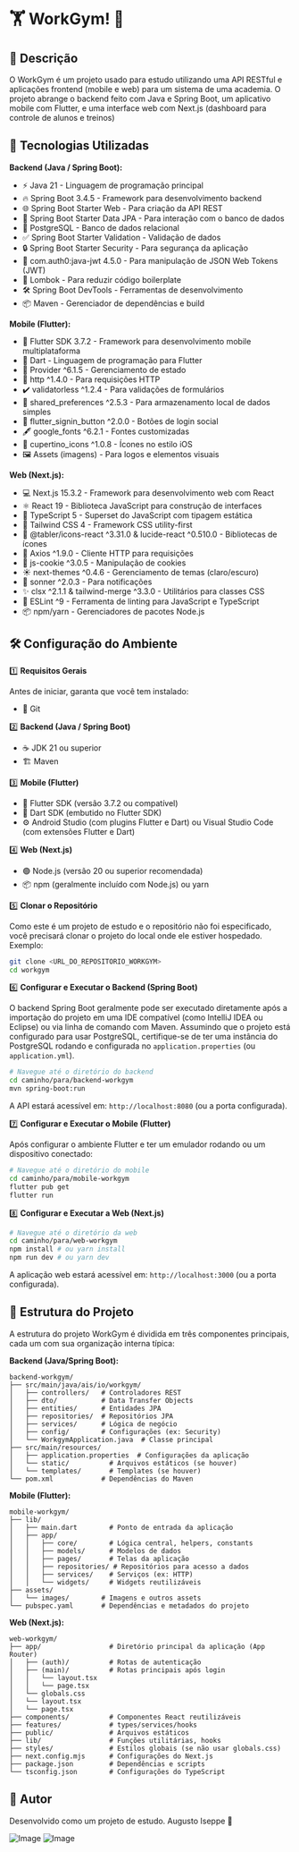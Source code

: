 # 🏋️ WorkGym! 💪

## 📜 Descrição

O WorkGym é um projeto usado para estudo utilizando uma API RESTful e aplicações frontend (mobile e web) para um sistema de uma academia. O projeto abrange o backend feito com Java e Spring Boot, um aplicativo mobile com Flutter, e uma interface web com Next.js (dashboard para controle de alunos e treinos)


## 🚀 Tecnologias Utilizadas

**Backend (Java / Spring Boot):**
*   ⚡ Java 21 - Linguagem de programação principal
*   🔥 Spring Boot 3.4.5 - Framework para desenvolvimento backend
*   🌐 Spring Boot Starter Web - Para criação da API REST
*   💾 Spring Boot Starter Data JPA - Para interação com o banco de dados
*   🐘 PostgreSQL - Banco de dados relacional
*   ✅ Spring Boot Starter Validation - Validação de dados
*   🔒 Spring Boot Starter Security - Para segurança da aplicação
*   🔑 com.auth0:java-jwt 4.5.0 - Para manipulação de JSON Web Tokens (JWT)
*   📄 Lombok - Para reduzir código boilerplate
*   🛠️ Spring Boot DevTools - Ferramentas de desenvolvimento
*   📦 Maven - Gerenciador de dependências e build

**Mobile (Flutter):**
*   📱 Flutter SDK 3.7.2 - Framework para desenvolvimento mobile multiplataforma
*   🎯 Dart - Linguagem de programação para Flutter
*   🧱 Provider ^6.1.5 - Gerenciamento de estado
*   🔗 http ^1.4.0 - Para requisições HTTP
*   ✔️ validatorless ^1.2.4 - Para validações de formulários
*   📝 shared_preferences ^2.5.3 - Para armazenamento local de dados simples
*   👤 flutter_signin_button ^2.0.0 - Botões de login social
*   🖋️ google_fonts ^6.2.1 - Fontes customizadas
*   🎨 cupertino_icons ^1.0.8 - Ícones no estilo iOS
*   🖼️ Assets (imagens) - Para logos e elementos visuais

**Web (Next.js):**
*   💻 Next.js 15.3.2 - Framework para desenvolvimento web com React
*   ⚛️ React 19 - Biblioteca JavaScript para construção de interfaces
*   🔷 TypeScript 5 - Superset do JavaScript com tipagem estática
*   💨 Tailwind CSS 4 - Framework CSS utility-first
*   🧩 @tabler/icons-react ^3.31.0 & lucide-react ^0.510.0 - Bibliotecas de ícones
*   🔄 Axios ^1.9.0 - Cliente HTTP para requisições
*   🍪 js-cookie ^3.0.5 - Manipulação de cookies
*   ☀️ next-themes ^0.4.6 - Gerenciamento de temas (claro/escuro)
*   📢 sonner ^2.0.3 - Para notificações
*   ✨ clsx ^2.1.1 & tailwind-merge ^3.3.0 - Utilitários para classes CSS
*   📜 ESLint ^9 - Ferramenta de linting para JavaScript e TypeScript
*   📦 npm/yarn - Gerenciadores de pacotes Node.js



## 🛠️ Configuração do Ambiente

1️⃣ **Requisitos Gerais**

Antes de iniciar, garanta que você tem instalado:
*   🔗 Git

2️⃣ **Backend (Java / Spring Boot)**

*   ☕ JDK 21 ou superior
*   🏗️ Maven

3️⃣ **Mobile (Flutter)**

*   📱 Flutter SDK (versão 3.7.2 ou compatível)
*   🎯 Dart SDK (embutido no Flutter SDK)
*   ⚙️ Android Studio (com plugins Flutter e Dart) ou Visual Studio Code (com extensões Flutter e Dart)

4️⃣ **Web (Next.js)**

*   🟢 Node.js (versão 20 ou superior recomendada)
*   📦 npm (geralmente incluído com Node.js) ou yarn

5️⃣ **Clonar o Repositório**

Como este é um projeto de estudo e o repositório não foi especificado, você precisará clonar o projeto do local onde ele estiver hospedado. Exemplo:

```bash
git clone <URL_DO_REPOSITORIO_WORKGYM>
cd workgym
```

6️⃣ **Configurar e Executar o Backend (Spring Boot)**

O backend Spring Boot geralmente pode ser executado diretamente após a importação do projeto em uma IDE compatível (como IntelliJ IDEA ou Eclipse) ou via linha de comando com Maven. Assumindo que o projeto está configurado para usar PostgreSQL, certifique-se de ter uma instância do PostgreSQL rodando e configurada no `application.properties` (ou `application.yml`).

```bash
# Navegue até o diretório do backend
cd caminho/para/backend-workgym
mvn spring-boot:run
```
A API estará acessível em: `http://localhost:8080` (ou a porta configurada).

7️⃣ **Configurar e Executar o Mobile (Flutter)**

Após configurar o ambiente Flutter e ter um emulador rodando ou um dispositivo conectado:

```bash
# Navegue até o diretório do mobile
cd caminho/para/mobile-workgym
flutter pub get
flutter run
```

8️⃣ **Configurar e Executar a Web (Next.js)**

```bash
# Navegue até o diretório da web
cd caminho/para/web-workgym
npm install # ou yarn install
npm run dev # ou yarn dev
```
A aplicação web estará acessível em: `http://localhost:3000` (ou a porta configurada).

## 📂 Estrutura do Projeto

A estrutura do projeto WorkGym é dividida em três componentes principais, cada um com sua organização interna típica:

**Backend (Java/Spring Boot):**
```
backend-workgym/
├── src/main/java/ais/io/workgym/
│   ├── controllers/   # Controladores REST
│   ├── dto/           # Data Transfer Objects
│   ├── entities/      # Entidades JPA
│   ├── repositories/  # Repositórios JPA
│   ├── services/      # Lógica de negócio
│   ├── config/        # Configurações (ex: Security)
│   └── WorkgymApplication.java  # Classe principal
├── src/main/resources/
│   ├── application.properties  # Configurações da aplicação
│   └── static/          # Arquivos estáticos (se houver)
│   └── templates/       # Templates (se houver)
└── pom.xml            # Dependências do Maven
```

**Mobile (Flutter):**
```
mobile-workgym/
├── lib/
│   ├── main.dart        # Ponto de entrada da aplicação
│   ├── app/
│   │   ├── core/        # Lógica central, helpers, constants
│   │   ├── models/      # Modelos de dados
│   │   ├── pages/       # Telas da aplicação
│   │   ├── repositories/ # Repositórios para acesso a dados
│   │   ├── services/    # Serviços (ex: HTTP)
│   │   └── widgets/     # Widgets reutilizáveis
├── assets/
│   └── images/        # Imagens e outros assets
└── pubspec.yaml       # Dependências e metadados do projeto
```

**Web (Next.js):**
```
web-workgym/
├── app/                 # Diretório principal da aplicação (App Router)
│   ├── (auth)/          # Rotas de autenticação
│   ├── (main)/          # Rotas principais após login
│   │   └── layout.tsx
│   │   └── page.tsx
│   └── globals.css
│   └── layout.tsx
│   └── page.tsx
├── components/          # Componentes React reutilizáveis
├── features/            # types/services/hooks
├── public/              # Arquivos estáticos
├── lib/                 # Funções utilitárias, hooks
├── styles/              # Estilos globais (se não usar globals.css)
├── next.config.mjs      # Configurações do Next.js
├── package.json         # Dependências e scripts
└── tsconfig.json        # Configurações do TypeScript
```

## 👤 Autor

Desenvolvido como um projeto de estudo. Augusto Iseppe 🚀

![Image](https://github.com/user-attachments/assets/17527036-16d1-4872-9ce0-9e13948e80aa)
![Image](https://github.com/user-attachments/assets/23366123-5d94-401f-b2e4-9dd418f304be)
